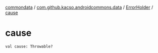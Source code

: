 [commondata](../../index.md) / [com.github.kacso.androidcommons.data](../index.md) / [ErrorHolder](index.md) / [cause](.)

# cause

`val cause: Throwable?`